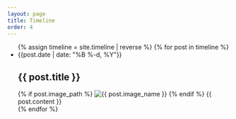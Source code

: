 ```yaml
---
layout: page
title: Timeline
order: 4
---
```


<div class="timeline">
  <ul>
    {% assign timeline = site.timeline | reverse %}
    {% for post in timeline %}
    <li class="timeline-item-container">
      <section class="timeline-item">
        <time datetime="{{post.date | date: "%Y-%m-%d"}}">{{post.date | date: "%B %-d, %Y"}}</time>
        <h2>{{ post.title }}</h2>
        {% if post.image_path %}
          <img src="{{ post.image_path}}" alt="{{ post.image_name }}">
        {% endif %}
        {{ post.content }}
      </section>
    </li>
    {% endfor %}
  </ul>
</div>
